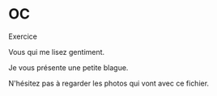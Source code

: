 # OC
Exercice 

Vous qui me lisez gentiment.

Je vous présente une petite blague.

N'hésitez pas à regarder les photos qui vont avec ce fichier.
